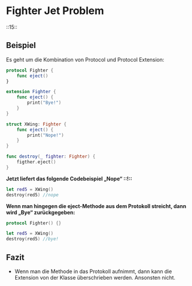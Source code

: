 
# Fighter Jet Problem
::15::

## Beispiel
Es geht um die Kombination von Protocol und Protocol Extension:

```swift
protocol Fighter {
	func eject()
}

extension Fighter {
	func eject() {
		print("Bye!")
	}
}

struct XWing: Fighter {
	func eject() {
		print("Nope!")
	}
}

func destroy(_ fighter: Fighter) {
	figther.eject()
}
```

**Jetzt liefert das folgende Codebeispiel „Nope“ ::!::**

```swift
let red5 = XWing()
destroy(red5) //nope
```

**Wenn man hingegen die eject-Methode aus dem Protokoll streicht, dann wird „Bye“ zurückgegeben:**

```swift
protocol Fighter() {}
```

```swift
let red5 = XWing()
destroy(red5) //bye!
```


## Fazit

- Wenn man die Methode in das Protokoll aufnimmt, dann kann die Extension von der Klasse überschrieben werden. Ansonsten nicht.



